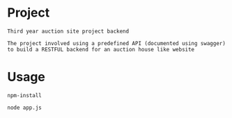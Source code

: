 # Project
    Third year auction site project backend

    The project involved using a predefined API (documented using swagger) to build a RESTFUL backend for an auction house like website
    
    
# Usage
    npm-install

    node app.js
